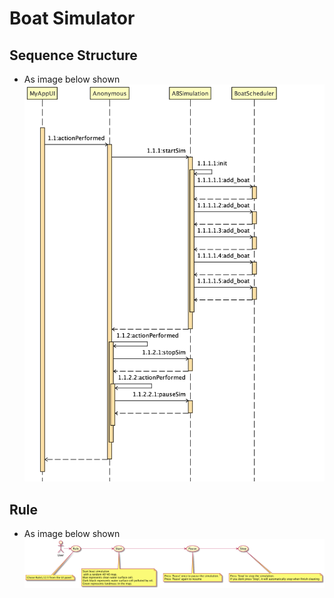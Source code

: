 # Boat Simulator

## Sequence Structure
- As image below shown
![image](Sequence_Diagram.png)

## Rule
- As image below shown
![image](app_usecase.png)